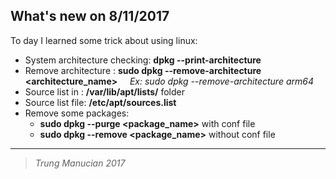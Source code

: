 ## What's new on 8/11/2017 ##
To day I learned some trick about using linux: 
- System architecture checking: **dpkg --print-architecture**
- Remove architecture : **sudo dpkg --remove-architecture <architecture_name>**
    &nbsp;&nbsp;&nbsp;&nbsp;*Ex: sudo dpkg --remove-architecture arm64* 
- Source list in : **/var/lib/apt/lists/** folder
- Source list file: **/etc/apt/sources.list**
- Remove some packages: 
    - **sudo dpkg --purge <package_name>** with conf file 
    - **sudo dpkg --remove <package_name>** without conf file

---
>_Trung Manucian 2017_



